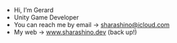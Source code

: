 - Hi, I’m Gerard
- Unity Game Developer
- You can reach me by email -> sharashino@icloud.com
- My web -> www.sharashino.dev (back up!)
